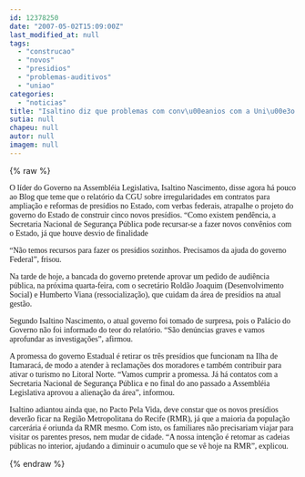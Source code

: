 ```yaml
---
id: 12378250
date: "2007-05-02T15:09:00Z"
last_modified_at: null
tags:
  - "construcao"
  - "novos"
  - "presidios"
  - "problemas-auditivos"
  - "uniao"
categories:
  - "noticias"
title: "Isaltino diz que problemas com conv\u00eanios com a Uni\u00e3o podem atrapalhar constru\u00e7\u00e3o de novos pres\u00eddios"
sutia: null
chapeu: null
autor: null
imagem: null
---
```

{% raw %}
<p><P><FONT face=Verdana>O líder do Governo na Assembléia Legislativa, Isaltino Nascimento, disse agora há pouco ao Blog que teme que o relatório da CGU sobre irregularidades em contratos para ampliação e reformas de presídios no Estado, com verbas federais, atrapalhe o projeto do governo do Estado de construir cinco novos presídios. “Como existem pendência, a Secretaria Nacional de Segurança Pública pode recursar-se a fazer novos convênios com o Estado, já que houve desvio de finalidade</FONT></P></p>
<p><P><FONT face=Verdana>“Não temos recursos para fazer os presídios sozinhos. Precisamos da ajuda do governo Federal”, frisou.</FONT></P></p>
<p><P><FONT face=Verdana>Na tarde de hoje, a bancada do governo pretende aprovar um pedido de audiência pública, na próxima quarta-feira, com o secretário Roldão Joaquim (Desenvolvimento Social) e Humberto Viana (ressocialização), que cuidam da área de presídios na atual gestão.</FONT></P></p>
<p><P><FONT face=Verdana>Segundo Isaltino Nascimento, o atual governo foi tomado de surpresa, pois o Palácio do Governo não foi informado do teor do relatório. “São denúncias graves e vamos aprofundar as investigações”, afirmou.</FONT></P></p>
<p><P><FONT face=Verdana>A promessa do governo Estadual é retirar os três presídios que funcionam na Ilha de Itamaracá, de modo a atender à reclamações dos moradores e também contribuir para ativar o turismo no Litoral Norte. “Vamos cumprir a promessa. Já há contatos com a Secretaria Nacional de Segurança Pública e no final do ano passado a Assembléia Legislativa aprovou a alienação da área”, informou.</FONT></P></p>
<p><P><FONT face=Verdana>Isaltino adiantou ainda que, no Pacto Pela Vida, deve constar que os novos presídios deverão ficar na Região Metropolitana do Recife (RMR), já que a maioria da população carcerária é oriunda da RMR mesmo. Com isto, os familiares não precisariam viajar para visitar os parentes presos, nem mudar de cidade. “A nossa intenção é retomar as cadeias públicas no interior, ajudando a diminuir o acumulo que se vê hoje na RMR”, explicou.</FONT></P> </p>
{% endraw %}